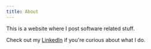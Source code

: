 ```yaml
---
title: About
---
```


This is a website where I post software related stuff.  

Check out my [LinkedIn](https://linkedin.com/in/oscar-olazabal/) if you're curious about what I do.